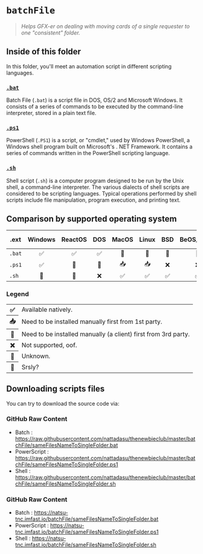 # `batchFile`

> _Helps GFX-er on dealing with moving cards of a single
> requester to one "consistent" folder._

## Inside of this folder

In this folder, you'll meet an automation script in
different scripting languages.

### [`.bat`](sameFilesNameToSingleFolder.bat)

Batch File (`.bat`) is a script file in DOS, OS/2 and Microsoft Windows. It consists of a series of commands to be executed by the command-line interpreter, stored in a plain text file.

### [`.ps1`](sameFilesNameToSingleFolder.ps1)

PowerShell (`.PS1`) is a script, or "cmdlet," used by Windows PowerShell, a Windows shell program built on Microsoft's . NET Framework. It contains a series of commands written in the PowerShell scripting language.

### [`.sh`](sameFilesNameToSingleFolder.sh)

Shell script (`.sh`) is a computer program designed to be run by the Unix shell, a command-line interpreter. The various dialects of shell scripts are considered to be scripting languages. Typical operations performed by shell scripts include file manipulation, program execution, and printing text.

## Comparison by supported operating system

| .ext   | Windows | ReactOS | DOS | MacOS | Linux | BSD | BeOS/Haiku | Temple OS |
| ------ | :-----: | :-----: | :-: | :---: | :---: | :-: | :--------: | :-------: |
| `.bat` |   ✅    |   ✅    | ✅  |  👥   |  👥   | 👥  |     🤔     |    👀     |
| `.ps1` |   ✅    |   🤔    | 🤔  |  📥   |  📥   | ❌  |     ❌     |    👀     |
| `.sh`  |   👥    |   👥    | ❌  |  ✅   |  ✅   | ✅  |     ✅     |    👀     |

### Legend

<table>
    <tr>
        <th>✅</th>
        <td>Available natively.</td>
    </tr>
    <tr>
        <th>📥</th>
        <td>Need to be installed manually first from 1st party.</td>
    </tr>
    <tr>
        <th>👥</th>
        <td>Need to be installed manually (a client) first from 3rd party.</td>
    </tr>
    <tr>
        <th>❌</th>
        <td>Not supported, oof.</td>
    </tr>
    <tr>
        <th>🤔</th>
        <td>Unknown.</td>
    </tr>
    <tr>
        <th>👀</th>
        <td>Srsly?</td>
    </tr>
</table>

## Downloading scripts files
You can try to download the source code via:

### GitHub Raw Content
* Batch : https://raw.githubusercontent.com/nattadasu/thenewbieclub/master/batchFile/sameFilesNameToSingleFolder.bat
* PowerScript : https://raw.githubusercontent.com/nattadasu/thenewbieclub/master/batchFile/sameFilesNameToSingleFolder.ps1
* Shell : https://raw.githubusercontent.com/nattadasu/thenewbieclub/master/batchFile/sameFilesNameToSingleFolder.sh

### GitHub Raw Content
* Batch : https://natsu-tnc.imfast.io/batchFile/sameFilesNameToSingleFolder.bat
* PowerScript : https://natsu-tnc.imfast.io/batchFile/sameFilesNameToSingleFolder.ps1
* Shell : https://natsu-tnc.imfast.io/batchFile/sameFilesNameToSingleFolder.sh
